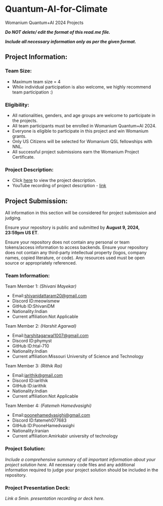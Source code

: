 # Quantum-AI-for-Climate
Womanium Quantum+AI 2024 Projects

_**Do NOT delete/ edit the format of this read.me file.**_

_**Include all necessary information only as per the given format.**_

## Project Information:

### Team Size:
  - Maximum team size = 4
  - While individual participation is also welcome, we highly recommend team participation :)

### Eligibility:
  - All nationalities, genders, and age groups are welcome to participate in the projects.
  - All team participants must be enrolled in Womanium Quantum+AI 2024.
  - Everyone is eligible to participate in this project and win Womanium grants.
  - Only US Citizens will be selected for Womanium QSL fellowships with NNL.
  - All successful project submissions earn the Womanium Project Certificate.

### Project Description:
  - Click [here](https://drive.google.com/file/d/1yoY_venPkNStjcDu0Na0HYhgO6CvVYdM/view?usp=sharing) to view the project description.
  - YouTube recording of project description - [link](https://youtu.be/ka2RgUYo83c?si=MUb_dwTVfP1FV_47)

## Project Submission:
All information in this section will be considered for project submission and judging.

Ensure your repository is public and submitted by **August 9, 2024, 23:59pm US ET**.

Ensure your repository does not contain any personal or team tokens/access information to access backends. Ensure your repository does not contain any third-party intellectual property (logos, company names, copied literature, or code). Any resources used must be open source or appropriately referenced.

### Team Information:
Team Member 1: _(Shivani Mayekar)_
 - Email:shivanidattaram20@gmail.com
 - Discord ID:meowismew
 - GitHub ID:ShivaniDM
 - Nationality:Indian
 - Current affiliation:Not Applicable

Team Member 2: _(Harshit Agarwal)_
 - Email:harshitagarwal1007@gmail.com
 - Discord ID:phymyst
 - GitHub ID:htal-710
 - Nationality:Indian
 - Current affiliation:Missouri University of Science and Technology

Team Member 3: _(Rithik Rai)_
 - Email:iarithik@gmail.com
 - Discord ID:iarithik
 - GitHub ID:iarithik
 - Nationality:Indian
 - Current affiliation:Not Applicable

Team Member 4: _(Fatemeh Hamedvasighi)_
 - Email:poonehamedvasighi@gmail.com
 - Discord ID:fatemeh077683
 - GitHub ID:PooneHamedvasighi
 - Nationality:Iranian
 - Current affiliation:Amirkabir university of technology

### Project Solution:
_Include a comprehensive summary of all important information about your project solution here._
All necessary code files and any additional information required to judge your project solution should be included in the repository. 

### Project Presentation Deck:
_Link a 5min. presentation recording or deck here._

